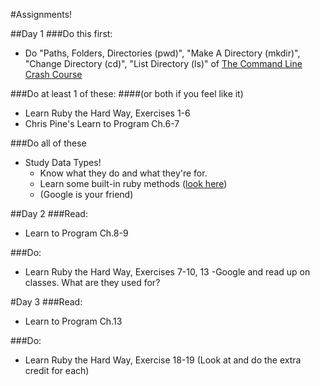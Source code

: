 #Assignments!

##Day 1
###Do this first:
- Do "Paths, Folders, Directories (pwd)", "Make A Directory (mkdir)", "Change Directory (cd)", "List Directory (ls)" of [The Command Line Crash Course](http://cli.learncodethehardway.org/book/)

###Do at least 1 of these:
####(or both if you feel like it)
- Learn Ruby the Hard Way, Exercises 1-6
- Chris Pine's Learn to Program Ch.6-7

###Do all of these
- Study Data Types!
  - Know what they do and what they're for.
  - Learn some built-in ruby methods ([look here](http://ruby-doc.com/))
  - (Google is your friend)

##Day 2
###Read:
- Learn to Program Ch.8-9

###Do:
- Learn Ruby the Hard Way, Exercises 7-10, 13
-Google and read up on classes. What are they used for?

#Day 3
###Read:
- Learn to Program Ch.13

###Do:
- Learn Ruby the Hard Way, Exercise 18-19 (Look at and do the extra credit for each)
